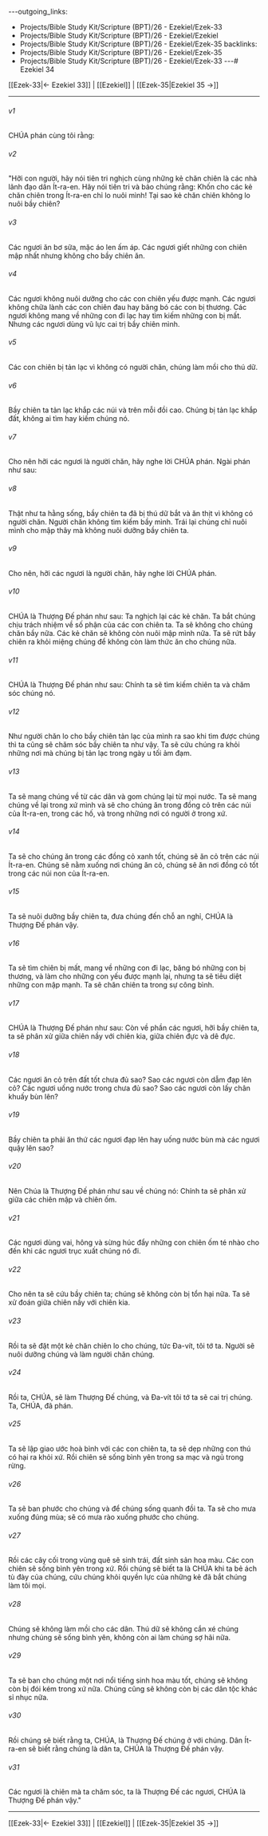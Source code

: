 ---outgoing_links:
  - Projects/Bible Study Kit/Scripture (BPT)/26 - Ezekiel/Ezek-33
  - Projects/Bible Study Kit/Scripture (BPT)/26 - Ezekiel/Ezekiel
  - Projects/Bible Study Kit/Scripture (BPT)/26 - Ezekiel/Ezek-35
backlinks:
  - Projects/Bible Study Kit/Scripture (BPT)/26 - Ezekiel/Ezek-35
  - Projects/Bible Study Kit/Scripture (BPT)/26 - Ezekiel/Ezek-33
---# Ezekiel 34

[[Ezek-33|← Ezekiel 33]] | [[Ezekiel]] | [[Ezek-35|Ezekiel 35 →]]
***



###### v1 
CHÚA phán cùng tôi rằng: 

###### v2 
"Hỡi con người, hãy nói tiên tri nghịch cùng những kẻ chăn chiên là các nhà lãnh đạo dân Ít-ra-en. Hãy nói tiên tri và bảo chúng rằng: Khốn cho các kẻ chăn chiên trong Ít-ra-en chỉ lo nuôi mình! Tại sao kẻ chăn chiên không lo nuôi bầy chiên? 

###### v3 
Các ngươi ăn bơ sữa, mặc áo len ấm áp. Các ngươi giết những con chiên mập nhất nhưng không cho bầy chiên ăn. 

###### v4 
Các ngươi không nuôi dưỡng cho các con chiên yếu được mạnh. Các ngươi không chữa lành các con chiên đau hay băng bó các con bị thương. Các ngươi không mang về những con đi lạc hay tìm kiếm những con bị mất. Nhưng các ngươi dùng vũ lực cai trị bầy chiên mình. 

###### v5 
Các con chiên bị tản lạc vì không có người chăn, chúng làm mồi cho thú dữ. 

###### v6 
Bầy chiên ta tản lạc khắp các núi và trên mỗi đồi cao. Chúng bị tản lạc khắp đất, không ai tìm hay kiếm chúng nó. 

###### v7 
Cho nên hỡi các ngươi là người chăn, hãy nghe lời CHÚA phán. Ngài phán như sau: 

###### v8 
Thật như ta hằng sống, bầy chiên ta đã bị thú dữ bắt và ăn thịt vì không có người chăn. Người chăn không tìm kiếm bầy mình. Trái lại chúng chỉ nuôi mình cho mập thây mà không nuôi dưỡng bầy chiên ta. 

###### v9 
Cho nên, hỡi các ngươi là người chăn, hãy nghe lời CHÚA phán. 

###### v10 
CHÚA là Thượng Đế phán như sau: Ta nghịch lại các kẻ chăn. Ta bắt chúng chịu trách nhiệm về số phận của các con chiên ta. Ta sẽ không cho chúng chăn bầy nữa. Các kẻ chăn sẽ không còn nuôi mập mình nữa. Ta sẽ rứt bầy chiên ra khỏi miệng chúng để không còn làm thức ăn cho chúng nữa. 

###### v11 
CHÚA là Thượng Đế phán như sau: Chính ta sẽ tìm kiếm chiên ta và chăm sóc chúng nó. 

###### v12 
Như người chăn lo cho bầy chiên tản lạc của mình ra sao khi tìm được chúng thì ta cũng sẽ chăm sóc bầy chiên ta như vậy. Ta sẽ cứu chúng ra khỏi những nơi mà chúng bị tản lạc trong ngày u tối ảm đạm. 

###### v13 
Ta sẽ mang chúng về từ các dân và gom chúng lại từ mọi nước. Ta sẽ mang chúng về lại trong xứ mình và sẽ cho chúng ăn trong đồng cỏ trên các núi của Ít-ra-en, trong các hố, và trong những nơi có người ở trong xứ. 

###### v14 
Ta sẽ cho chúng ăn trong các đồng cỏ xanh tốt, chúng sẽ ăn cỏ trên các núi Ít-ra-en. Chúng sẽ nằm xuống nơi chúng ăn cỏ, chúng sẽ ăn nơi đồng cỏ tốt trong các núi non của Ít-ra-en. 

###### v15 
Ta sẽ nuôi dưỡng bầy chiên ta, đưa chúng đến chỗ an nghỉ, CHÚA là Thượng Đế phán vậy. 

###### v16 
Ta sẽ tìm chiên bị mất, mang về những con đi lạc, băng bó những con bị thương, và làm cho những con yếu được mạnh lại, nhưng ta sẽ tiêu diệt những con mập mạnh. Ta sẽ chăn chiên ta trong sự công bình. 

###### v17 
CHÚA là Thượng Đế phán như sau: Còn về phần các ngươi, hỡi bầy chiên ta, ta sẽ phân xử giữa chiên nầy với chiên kia, giữa chiên đực và dê đực. 

###### v18 
Các ngươi ăn cỏ trên đất tốt chưa đủ sao? Sao các ngươi còn dẫm đạp lên cỏ? Các ngươi uống nước trong chưa đủ sao? Sao các ngươi còn lấy chân khuấy bùn lên? 

###### v19 
Bầy chiên ta phải ăn thứ các ngươi đạp lên hay uống nước bùn mà các ngươi quậy lên sao? 

###### v20 
Nên Chúa là Thượng Đế phán như sau về chúng nó: Chính ta sẽ phân xử giữa các chiên mập và chiên ốm. 

###### v21 
Các ngươi dùng vai, hông và sừng húc đẩy những con chiên ốm té nhào cho đến khi các ngươi trục xuất chúng nó đi. 

###### v22 
Cho nên ta sẽ cứu bầy chiên ta; chúng sẽ không còn bị tổn hại nữa. Ta sẽ xử đoán giữa chiên nầy với chiên kia. 

###### v23 
Rồi ta sẽ đặt một kẻ chăn chiên lo cho chúng, tức Đa-vít, tôi tớ ta. Người sẽ nuôi dưỡng chúng và làm người chăn chúng. 

###### v24 
Rồi ta, CHÚA, sẽ làm Thượng Đế chúng, và Đa-vít tôi tớ ta sẽ cai trị chúng. Ta, CHÚA, đã phán. 

###### v25 
Ta sẽ lập giao ước hoà bình với các con chiên ta, ta sẽ dẹp những con thú có hại ra khỏi xứ. Rồi chiên sẽ sống bình yên trong sa mạc và ngủ trong rừng. 

###### v26 
Ta sẽ ban phước cho chúng và để chúng sống quanh đồi ta. Ta sẽ cho mưa xuống đúng mùa; sẽ có mưa rào xuống phước cho chúng. 

###### v27 
Rồi các cây cối trong vùng quê sẽ sinh trái, đất sinh sản hoa màu. Các con chiên sẽ sống bình yên trong xứ. Rồi chúng sẽ biết ta là CHÚA khi ta bẻ ách tù đày của chúng, cứu chúng khỏi quyền lực của những kẻ đã bắt chúng làm tôi mọi. 

###### v28 
Chúng sẽ không làm mồi cho các dân. Thú dữ sẽ không cắn xé chúng nhưng chúng sẽ sống bình yên, không còn ai làm chúng sợ hãi nữa. 

###### v29 
Ta sẽ ban cho chúng một nơi nổi tiếng sinh hoa màu tốt, chúng sẽ không còn bị đói kém trong xứ nữa. Chúng cũng sẽ không còn bị các dân tộc khác sỉ nhục nữa. 

###### v30 
Rồi chúng sẽ biết rằng ta, CHÚA, là Thượng Đế chúng ở với chúng. Dân Ít-ra-en sẽ biết rằng chúng là dân ta, CHÚA là Thượng Đế phán vậy. 

###### v31 
Các ngươi là chiên mà ta chăm sóc, ta là Thượng Đế các ngươi, CHÚA là Thượng Đế phán vậy."

***
[[Ezek-33|← Ezekiel 33]] | [[Ezekiel]] | [[Ezek-35|Ezekiel 35 →]]
